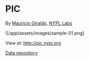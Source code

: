 # PIC

By [Mauricio Giraldo](https://github.com/mgiraldo), [NYPL Labs](//twitter.com/nypl_labs)

![/app/assets/images/sample-01.png]

View at: http://pic.nypl.org

[Data repository](https://github.com/nypl/pic-data)